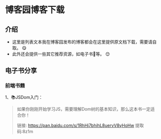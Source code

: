 # 博客园博客下载

## 介绍
- 这里是列表文本我在博客园发布的博客都会在这里提供原文档下载，需要请自取。 :yum: 
- 此外还会提供一些其它推荐资源，如电子书:book:等。 :blush: 

## 电子书分享

### 前端书籍

1、:books:JSDom入门：

> 如果你刚刚开始学习JS，需要理解Dom树的基本知识，那么这本书一定适合你！
>
> 链接: https://pan.baidu.com/s/1RhHj7bhihL8uervV8yHoHw 
> 提取码:8z1m

